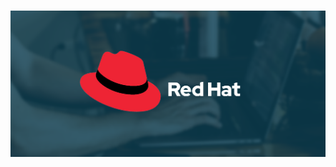 <html></br></html>

![1](https://github.com/NooranTarek/Red-Hat-System-Administration-II-/blob/main/admin2_lab2/red-hat-hero060519.png?raw=true
)

<html></br></html>
